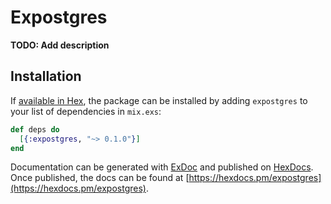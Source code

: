 # Expostgres

**TODO: Add description**

## Installation

If [available in Hex](https://hex.pm/docs/publish), the package can be installed
by adding `expostgres` to your list of dependencies in `mix.exs`:

```elixir
def deps do
  [{:expostgres, "~> 0.1.0"}]
end
```

Documentation can be generated with [ExDoc](https://github.com/elixir-lang/ex_doc)
and published on [HexDocs](https://hexdocs.pm). Once published, the docs can
be found at [https://hexdocs.pm/expostgres](https://hexdocs.pm/expostgres).

